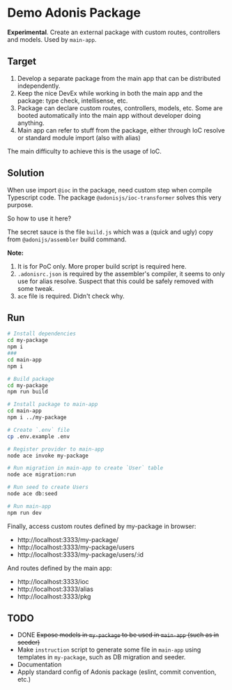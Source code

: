 # Demo Adonis Package

**Experimental**. Create an external package with custom routes, controllers and models. Used by `main-app`.

## Target

1. Develop a separate package from the main app that can be distributed independently.
2. Keep the nice DevEx while working in both the main app and the package: type check, intellisense, etc.
3. Package can declare custom routes, controllers, models, etc. Some are booted automatically into the main app without developer doing anything.
4. Main app can refer to stuff from the package, either through IoC resolve or standard module import (also with alias)

The main difficulty to achieve this is the usage of IoC.

## Solution

When use import `@ioc` in the package, need custom step when compile Typescript code.
The package `@adonisjs/ioc-transformer` solves this very purpose.

So how to use it here?

The secret sauce is the file `build.js` which was a (quick and ugly) copy from `@adonijs/assembler` build command.

**Note:**
1. It is for PoC only. More proper build script is required here.
2. `.adonisrc.json` is required by the assembler's compiler, it seems to only use for alias resolve. Suspect that this could be safely removed with some tweak.
3. `ace` file is required. Didn't check why.

## Run

```sh
# Install dependencies
cd my-package
npm i
###
cd main-app
npm i

# Build package
cd my-package
npm run build

# Install package to main-app
cd main-app
npm i ../my-package

# Create `.env` file
cp .env.example .env

# Register provider to main-app
node ace invoke my-package

# Run migration in main-app to create `User` table
node ace migration:run

# Run seed to create Users
node ace db:seed

# Run main-app
npm run dev
```

Finally, access custom routes defined by my-package in browser:
- http://localhost:3333/my-package/
- http://localhost:3333/my-package/users
- http://localhost:3333/my-package/users/:id

And routes defined by the main app:
- http://localhost:3333/ioc
- http://localhost:3333/alias
- http://localhost:3333/pkg


## TODO

- DONE ~~Expose models in `my-package` to be used in `main-app` (such as in seeder)~~
- Make `instruction` script to generate some file in `main-app` using templates in `my-package`, such as DB migration and seeder.
- Documentation
- Apply standard config of Adonis package (eslint, commit convention, etc.)
